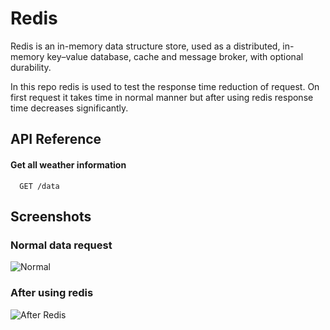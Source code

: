 
# Redis

Redis is an in-memory data structure store, used as a distributed, in-memory key–value database, cache and message broker, with optional durability.

In this repo redis is used to test the response time reduction of request.
On first request it takes time in normal manner but after using redis response time decreases significantly.

## API Reference

#### Get all weather information

```http
  GET /data
```





## Screenshots

### Normal data request

![Normal](https://raw.githubusercontent.com/thisisrahulpal/redis/main/screenshots/Without%20Redis.png)

### After using redis

![After Redis](https://raw.githubusercontent.com/thisisrahulpal/redis/main/screenshots/with%20Redis.png)
